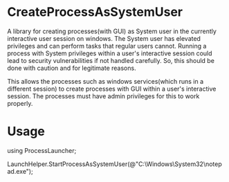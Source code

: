 # CreateProcessAsSystemUser
A library for creating processes(with GUI) as System user in the currently interactive user session on windows. The System user has elevated privileges and can perform tasks that regular users cannot. Running a process with System privileges within a user's interactive session could lead to security vulnerabilities if not handled carefully. So, this should be done with caution and for legitimate reasons. 

This allows the processes such as windows services(which runs in a different session) to create processes with GUI within a user's interactive session. The processes must have admin privileges for this to work properly.

# Usage 
using ProcessLauncher;

LaunchHelper.StartProcessAsSystemUser(@"C:\Windows\System32\notepad.exe");
